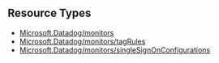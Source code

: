 ## Resource Types
- [Microsoft.Datadog/monitors](monitors)
- [Microsoft.Datadog/monitors/tagRules](monitors-tagRules)
- [Microsoft.Datadog/monitors/singleSignOnConfigurations](monitors-singleSignOnConfigurations)

